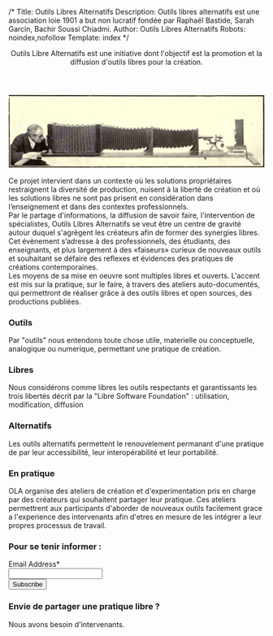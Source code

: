 /*
Title: Outils Libres Alternatifs
Description: Outils libres alternatifs est une association loie 1901 a but non lucratif fondée par Raphaël Bastide, Sarah Garcin, Bachir Soussi Chiadmi.
Author: Outils Libres Alternatifs
Robots: noindex,nofollow
Template: index
*/
<section class="row" id="home-intro">
  <section class="columns small-12">
    <header>Outils Libre Alternatifs est une initiative dont l'objectif est la promotion et la diffusion d'outils libres pour la création.</header>
    <img id="banniere" src="/content/banniere-2.jpg"/>
    <p>
    Ce projet intervient dans un contexte où les solutions propriétaires restraignent la diversité de production, nuisent à la liberté de création et où les solutions libres ne sont pas prisent en considération dans l’enseignement et dans des contextes professionnels.<br />
    Par le partage d'informations, la diffusion de savoir faire, l'intervention de spécialistes, Outils Libres Alternatifs se veut être un centre de gravité autour duquel s'agrègent les créateurs afin de former des synergies libres.<br />
    Cet évènement s’adresse à des professionnels, des étudiants, des enseignants, et plus largement à des «faiseurs» curieux de nouveaux outils et souhaitant se défaire des reflexes et évidences des pratiques de créations contemporaines.<br />
    Les moyens de sa mise en oeuvre sont multiples libres et ouverts. L'accent est mis sur la pratique, sur le faire, à travers des ateliers auto-documentés, qui permettront de réaliser grâce à des outils libres et open sources, des productions publiées.<br />
    </p>
  </section>
</section>

<section class="row" id="home-presentation">
  <section class="columns small-12 medium-4">
    <h3>Outils</h3>
    <p>Par "outils" nous entendons toute chose utile, materielle ou conceptuelle, analogique ou numerique, permettant une pratique de création.</p>
  </section>
  <section class="columns small-12 medium-4">
    <h3>Libres</h3>
    <p>
    Nous considérons comme libres les outils respectants et garantissants les trois libertés décrit par la "Libre Software Foundation" : utilisation, modification, diffusion
    </p>
  </section>
  <section class="columns small-12 medium-4">
    <h3>Alternatifs</h3>
    <p>
      Les outils alternatifs permettent le renouvelement permanant d'une pratique de par leur accessibilité, leur interopérabilité et leur portabilité.
    </p>
  </section>
</section>

<section class="row" id="home-intervenants">
  <section class="small-12 columns">
    <h3>En pratique</h3>
    <p>OLA organise des ateliers de création et d'experimentation pris en charge par des créateurs qui souhaitent partager leur pratique. Ces ateliers permettrent aux participants d'aborder de nouveaux outils facilement grace a l'experience des intervenants afin d'etres en mesure de les intégrer a leur propres processus de travail.</p>
  </section>
</section>

<section class="row" id="mail-chimp">
  <section class="small-12 columns">
    <!-- Begin MailChimp Signup Form -->
    <form action="//outilslibresalternatifs.us9.list-manage.com/subscribe/post?u=5e9828d26822f0a1166b2329a&amp;id=3010d0f25d" method="post" id="mc-embedded-subscribe-form" name="mc-embedded-subscribe-form" class="validate" target="_blank" novalidate>
      <h3>Pour se tenir informer :</h3>
      <!-- <div class="indicates-required"><span class="asterisk">*</span> indicates required</div> -->
      <div class="row">
        <div class="large-6 columns">
          <div class="row collapse prefix-radius">
            <div class="small-3 columns">
              <label class="prefix" for="mce-EMAIL">Email Address*</label>
            </div>
            <div class="small-9 columns">
              <input type="email" value="" name="EMAIL" class="required email" id="mce-EMAIL">
            </div>
          </div>
        </div>
      </div>
     <!--  <div class="row">
        <div class="large-6 columns">
          <div class="row collapse prefix-radius">
            <div class="small-3 columns">
              <label class="prefix" for="mce-FNAME">First Name </label>
            </div>
            <div class="small-9 columns">
              <input type="text" value="" name="FNAME" class="" id="mce-FNAME">         </div>
            </div>
          </div>
          <div class="large-6 columns">
          <div class="row collapse prefix-radius">
            <div class="small-3 columns">
              <label class="prefix" for="mce-LNAME">Last Name </label>
            </div>
            <div class="small-9 columns">
              <input type="text" value="" name="LNAME" class="" id="mce-LNAME">
            </div>
          </div>
        </div>
     -->
      <div id="mce-responses" class="clear">
          <div class="response" id="mce-error-response" style="display:none"></div>
          <div class="response" id="mce-success-response" style="display:none"></div>
      </div>    <!-- real people should not fill this in and expect good things - do not remove this or risk form bot signups-->
      <div style="position: absolute; left: -5000px;"><input type="text" name="b_5e9828d26822f0a1166b2329a_3010d0f25d" tabindex="-1" value=""></div>
      <input class="radius tiny button" type="submit" value="Subscribe" name="subscribe" id="mc-embedded-subscribe" class="button">
    </form>
    <!--End mc_embed_signup-->
  </section>
</section>

<section class="row" id="home-intervenants">
  <section class="small-12 columns">
    <h3>Envie de partager une pratique libre ?</h3>
    Nous avons besoin d'intervenants.
  </section>
</section>

